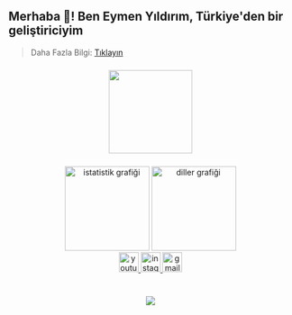 <h2 align="left">Merhaba 👋! Ben Eymen Yıldırım, Türkiye'den bir geliştiriciyim</h2>

> Daha Fazla Bilgi: [Tıklayın](https://rockeymen.site)

###

<div align="center">
  <img height="148" src="https://avatars.githubusercontent.com/u/95621500?v=4"  />
</div>

###

<div align="center">
  <img src="https://github-readme-stats.vercel.app/api?username=2013dogumeymen&hide_title=false&hide_rank=false&show_icons=true&include_all_commits=true&count_private=true&disable_animations=false&theme=dracula&locale=tr&hide_border=false" height="150" alt="istatistik grafiği"  />
  <img src="https://github-readme-stats.vercel.app/api/top-langs?username=2013dogumeymen&locale=tr&hide_title=false&layout=compact&card_width=320&langs_count=5&theme=dracula&hide_border=false" height="150" alt="diller grafiği"  />
</div>

<div align="center">
  <a href="https://youtube.com/@rockeymen_45" target="_blank">
    <img src="https://img.shields.io/static/v1?message=YouTube&logo=youtube&label=&color=FF0000&logoColor=white&labelColor=&style=for-the-badge" height="35" alt="youtube logo"  />
  </a>
  <a href="https://www.instagram.com/rockeymen45" target="_blank">
    <img src="https://img.shields.io/static/v1?message=Instagram&logo=instagram&label=&color=E4405F&logoColor=white&labelColor=&style=for-the-badge" height="35" alt="instagram logo"  />
  </a>
  <a href="mailto:eymenyildirim13@icloud.com" target="_blank">
    <img src="https://img.shields.io/static/v1?message=E-posta&logo=gmail&label=&color=D14836&logoColor=white&labelColor=&style=for-the-badge" height="35" alt="gmail logo"  />
  </a>
</div>

###

<br clear="both">

<div align="center">
  <img src="https://profile-counter.glitch.me/2013dogumeymen/count.svg?"  />
</div>
